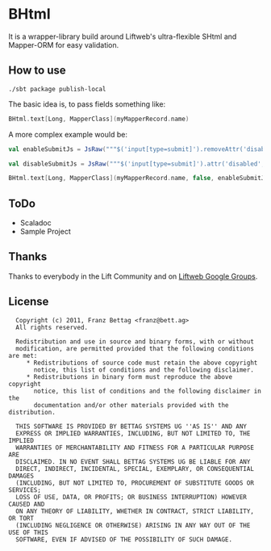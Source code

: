 BHtml
==========

It is a wrapper-library build around Liftweb's ultra-flexible SHtml and Mapper-ORM for easy validation.


## How to use

```shell
./sbt package publish-local
```

The basic idea is, to pass fields something like:

```scala
BHtml.text[Long, MapperClass](myMapperRecord.name)
```

A more complex example would be:

```scala
val enableSubmitJs = JsRaw("""$('input[type=submit]').removeAttr('disabled')""")

val disableSubmitJs = JsRaw("""$('input[type=submit]').attr('disabled', 'disabled')""")

BHtml.text[Long, MapperClass](myMapperRecord.name, false, enableSubmitJs, disableSubmitJs)
```


## ToDo

- Scaladoc
- Sample Project


## Thanks

Thanks to everybody in the Lift Community and on [Liftweb Google Groups](http://groups.google.com/group/liftweb).


## License

```
  Copyright (c) 2011, Franz Bettag <franz@bett.ag>
  All rights reserved.

  Redistribution and use in source and binary forms, with or without
  modification, are permitted provided that the following conditions are met:
     * Redistributions of source code must retain the above copyright
       notice, this list of conditions and the following disclaimer.
     * Redistributions in binary form must reproduce the above copyright
       notice, this list of conditions and the following disclaimer in the
       documentation and/or other materials provided with the distribution.

  THIS SOFTWARE IS PROVIDED BY BETTAG SYSTEMS UG ''AS IS'' AND ANY
  EXPRESS OR IMPLIED WARRANTIES, INCLUDING, BUT NOT LIMITED TO, THE IMPLIED
  WARRANTIES OF MERCHANTABILITY AND FITNESS FOR A PARTICULAR PURPOSE ARE
  DISCLAIMED. IN NO EVENT SHALL BETTAG SYSTEMS UG BE LIABLE FOR ANY
  DIRECT, INDIRECT, INCIDENTAL, SPECIAL, EXEMPLARY, OR CONSEQUENTIAL DAMAGES
  (INCLUDING, BUT NOT LIMITED TO, PROCUREMENT OF SUBSTITUTE GOODS OR SERVICES;
  LOSS OF USE, DATA, OR PROFITS; OR BUSINESS INTERRUPTION) HOWEVER CAUSED AND
  ON ANY THEORY OF LIABILITY, WHETHER IN CONTRACT, STRICT LIABILITY, OR TORT
  (INCLUDING NEGLIGENCE OR OTHERWISE) ARISING IN ANY WAY OUT OF THE USE OF THIS
  SOFTWARE, EVEN IF ADVISED OF THE POSSIBILITY OF SUCH DAMAGE.
```

